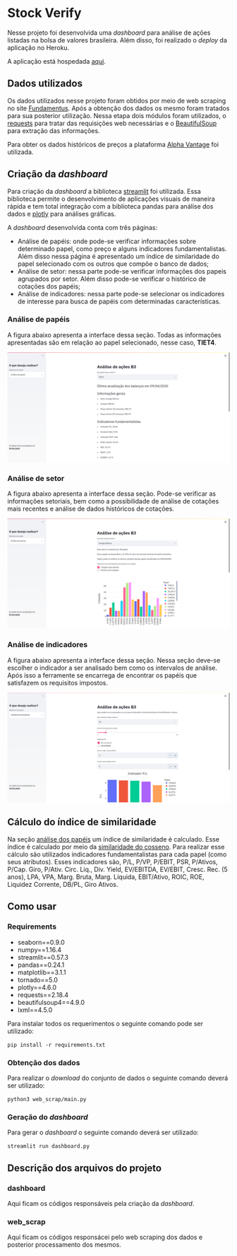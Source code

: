 # Stock Verify

Nesse projeto foi desenvolvida uma *dashboard* para análise de ações listadas na bolsa de valores brasileira.  Além disso, foi realizado o *deploy* da aplicação no Heroku.

A aplicação está hospedada [aqui](https://stock-verify.herokuapp.com/).

## Dados utilizados

Os dados utilizados nesse projeto foram obtidos por meio de web scraping no site [Fundamentus](http://fundamentus.com.br/). Após a obtenção dos dados os mesmo foram tratados para sua posterior utilização. Nessa etapa dois módulos foram utilizados, o [requests](https://requests.readthedocs.io/pt_BR/latest/user/quickstart.html) para tratar das requisições web necessárias e o [BeautifulSoup](https://www.crummy.com/software/BeautifulSoup/bs4/doc/) para extração das informações.

Para obter os dados históricos de preços a plataforma [Alpha Vantage](https://www.alphavantage.co/) foi utilizada.

## Criação da *dashboard*

Para criação da *dashboard* a biblioteca [streamlit](streamlit.io) foi utilizada. Essa biblioteca permite o desenvolvimento de aplicações visuais de maneira rápida e tem total integração com a biblioteca pandas para análise dos dados e [plotly](https://plotly.com/python/) para análises gráficas.

A *dashboard* desenvolvida conta com três páginas:

- Análise de papéis: onde pode-se verificar informações sobre determinado papel, como preço e alguns indicadores fundamentalistas. Além disso nessa página é apresentado um índice de similaridade do papel selecionado com os outros que compõe o banco de dados;
- Análise de setor: nessa parte pode-se verificar informações dos papeis agrupados por setor. Além disso pode-se verificar o histórico de cotações dos papéis;
- Análise de indicadores: nessa parte pode-se selecionar os indicadores de interesse para busca de papéis com determinadas características.

### Análise de papéis

A figura abaixo apresenta a interface dessa seção. Todas as informações apresentadas são em relação ao papel selecionado, nesse caso, **TIET4**.

![Tela 1](/images/tela_1.png)

### Análise de setor

A figura abaixo apresenta a interface dessa seção. Pode-se verificar as informações setoriais, bem como a possibilidade de análise de cotações mais recentes e análise de dados históricos de cotações.

![Tela 1](/images/tela_2.png)

### Análise de indicadores

A figura abaixo apresenta a interface dessa seção. Nessa seção deve-se escolher o indicador a ser analisado bem como os intervalos de análise. Após isso a ferramente se encarrega de encontrar os papéis que satisfazem os requisitos impostos.

![Tela 1](/images/tela_3.png)

## Cálculo do índice de similaridade

Na seção [análise dos papéis](#análise-de-papéis) um índice de similaridade é calculado. Esse índice é calculado por meio da [similaridade do cosseno](https://en.wikipedia.org/wiki/Cosine_similarity). Para realizar esse cálculo são utilizados indicadores fundamentalistas para cada papel (como seus atributos). Esses indicadores são, P/L, P/VP, P/EBIT, PSR, P/Ativos, P/Cap. Giro, P/Ativ. Circ. Liq., Div. Yield, EV/EBITDA, EV/EBIT, Cresc. Rec. (5 anos), LPA, VPA, Marg. Bruta, Marg. Líquida, EBIT/Ativo, ROIC, ROE, Liquidez Corrente, DB/PL, Giro Ativos.

## Como usar

### Requirements

- seaborn==0.9.0
- numpy==1.16.4
- streamlit==0.57.3
- pandas==0.24.1
- matplotlib==3.1.1
- tornado==5.0
- plotly==4.6.0
- requests==2.18.4
- beautifulsoup4==4.9.0
- lxml==4.5.0

Para instalar todos os requerimentos o seguinte comando pode ser utilizado:

```
pip install -r requirements.txt
```
### Obtenção dos dados

Para realizar o *download* do conjunto de dados o seguinte comando deverá ser utilizado:

```
python3 web_scrap/main.py
```

### Geração do *dashboard*

Para gerar o *dashboard* o seguinte comando deverá ser utilizado:

```
streamlit run dashboard.py
```

## Descrição dos arquivos do projeto

### dashboard

Aqui ficam os códigos responsáveis pela criação da *dashboard*.

### web_scrap

Aqui ficam os códigos responsácei pelo web scraping dos dados e posterior processamento dos mesmos.

